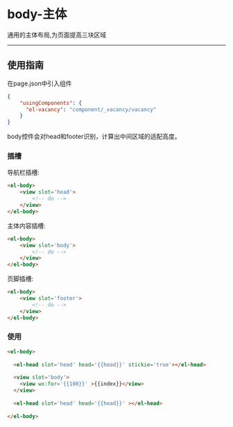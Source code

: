 # body-主体

通用的主体布局,为页面提高三块区域

---

## 使用指南

在page.json中引入组件

```json
{
    "usingComponents": {
      "el-vacancy": "component/_vacancy/vacancy"
    }
}
```

body控件会对head和footer识别，计算出中间区域的适配高度。

### 插槽

导航栏插槽:

```html
<el-body>
    <view slot='head'>
        <!-- do -->
    </view>
</el-body>
```

主体内容插槽:

```html
<el-body>
    <view slot='body'>
        <!-- do -->
    </view>
</el-body>
```

页脚插槽:

```html
<el-body>
    <view slot='footer'>
        <!-- do -->
    </view>
</el-body>
```

### 使用

```html
<el-body>
  
  <el-head slot='head' head='{{head}}' stickie='true'></el-head>
  
  <view slot='body'>
    <view wx:for='{{100}}' >{{index}}</view>
  </view>
  
  <el-head slot='head' head='{{head}}' ></el-head>
  
</el-body>
```



